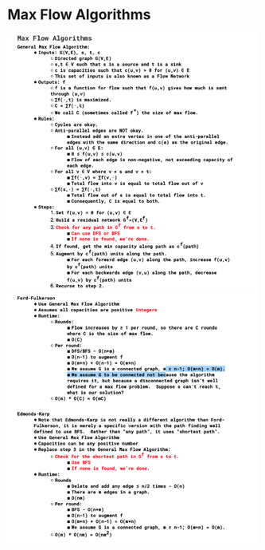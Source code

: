 # Max Flow Algorithms


![max_flow](https://github.com/HuanWangGATECH/leetcode/blob/main/leetcode_my_owntag/graph/max_flow/maxflow2.png)
![max_flow](https://github.com/HuanWangGATECH/leetcode/blob/main/leetcode_my_owntag/graph/max_flow/maxflow.png)
